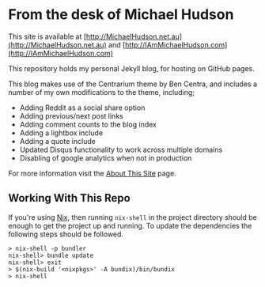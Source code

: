 # From the desk of Michael Hudson

This site is available at [http://MichaelHudson.net.au](http://MichaelHudson.net.au) and [http://IAmMichaelHudson.com](http://IAmMichaelHudson.com)

This repository holds my personal Jekyll blog, for hosting on GitHub pages.

This blog makes use of the Centrarium theme by Ben Centra, and includes a number of my own modifications to the
theme, including;
  * Adding Reddit as a social share option
  * Adding previous/next post links
  * Adding comment counts to the blog index
  * Adding a lightbox include
  * Adding a quote include
  * Updated Disqus functionality to work across multiple domains
  * Disabling of google analytics when not in production

For more information visit the [About This Site](http://huddo121.github.io/about-this-site/) page.

## Working With This Repo

If you're using [Nix](https://nixos.org/nix/), then running `nix-shell` in the project directory should be enough to get the project up and running.
To update the dependencies the following steps should be followed.

```
> nix-shell -p bundler
nix-shell> bundle update
nix-shell> exit
> $(nix-build '<nixpkgs>' -A bundix)/bin/bundix
> nix-shell
```
